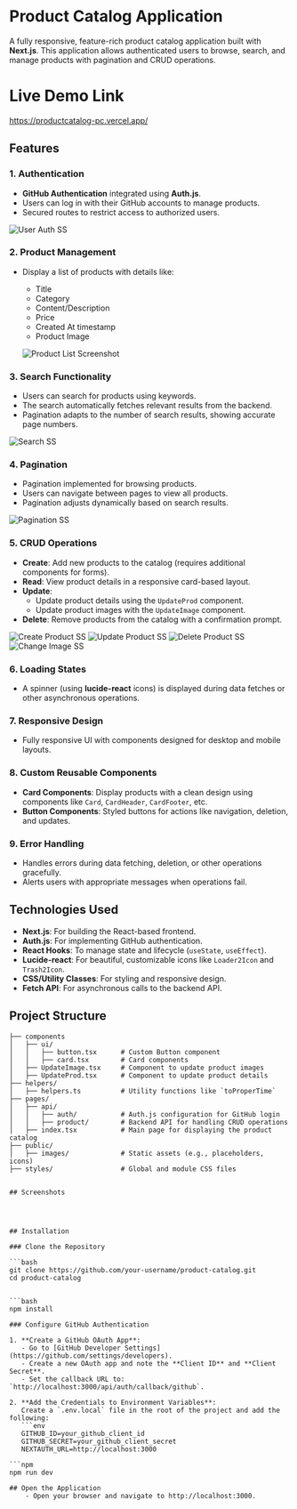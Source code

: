 # Product Catalog Application  

A fully responsive, feature-rich product catalog application built with **Next.js**. This application allows authenticated users to browse, search, and manage products with pagination and CRUD operations.  

# Live Demo Link

https://productcatalog-pc.vercel.app/

## Features  

### 1. Authentication  
- **GitHub Authentication** integrated using **Auth.js**.  
- Users can log in with their GitHub accounts to manage products.  
- Secured routes to restrict access to authorized users.  

![User Auth SS](image-7.png "click on the profile icon to login logout")

### 2. Product Management  
- Display a list of products with details like:  
  - Title  
  - Category  
  - Content/Description  
  - Price  
  - Created At timestamp  
  - Product Image  

  ![Product List Screenshot](image.png "Product List Example") 

### 3. Search Functionality  
- Users can search for products using keywords.  
- The search automatically fetches relevant results from the backend.  
- Pagination adapts to the number of search results, showing accurate page numbers.  

![Search SS](image-1.png)

### 4. Pagination  
- Pagination implemented for browsing products.  
- Users can navigate between pages to view all products.  
- Pagination adjusts dynamically based on search results.

![Pagination SS](image-2.png)

### 5. CRUD Operations  
- **Create**: Add new products to the catalog (requires additional components for forms).  
- **Read**: View product details in a responsive card-based layout.  
- **Update**:  
  - Update product details using the `UpdateProd` component.  
  - Update product images with the `UpdateImage` component.  
- **Delete**: Remove products from the catalog with a confirmation prompt. 

![Create Product SS](image-3.png "Create Product")
![Update Product SS](image-4.png "Update Product")
![Delete Product SS](image-5.png "Delete Product")
![Change Image SS](image-6.png "if you just want to change image")

### 6. Loading States  
- A spinner (using **lucide-react** icons) is displayed during data fetches or other asynchronous operations.  

### 7. Responsive Design  
- Fully responsive UI with components designed for desktop and mobile layouts.  

### 8. Custom Reusable Components  
- **Card Components**: Display products with a clean design using components like `Card`, `CardHeader`, `CardFooter`, etc.  
- **Button Components**: Styled buttons for actions like navigation, deletion, and updates.  

### 9. Error Handling  
- Handles errors during data fetching, deletion, or other operations gracefully.  
- Alerts users with appropriate messages when operations fail.  

## Technologies Used  

- **Next.js**: For building the React-based frontend.  
- **Auth.js**: For implementing GitHub authentication.  
- **React Hooks**: To manage state and lifecycle (`useState`, `useEffect`).  
- **Lucide-react**: For beautiful, customizable icons like `Loader2Icon` and `Trash2Icon`.  
- **CSS/Utility Classes**: For styling and responsive design.  
- **Fetch API**: For asynchronous calls to the backend API.  

## Project Structure  

```struct
├── components  
│   ├── ui/  
│   │   ├── button.tsx      # Custom Button component  
│   │   ├── card.tsx        # Card components  
│   ├── UpdateImage.tsx     # Component to update product images  
│   ├── UpdateProd.tsx      # Component to update product details  
├── helpers/  
│   ├── helpers.ts          # Utility functions like `toProperTime`  
├── pages/  
│   ├── api/  
│   │   ├── auth/           # Auth.js configuration for GitHub login  
│   │   ├── product/        # Backend API for handling CRUD operations  
│   ├── index.tsx           # Main page for displaying the product catalog  
├── public/  
│   ├── images/             # Static assets (e.g., placeholders, icons)  
├── styles/                 # Global and module CSS files  


## Screenshots




## Installation  

### Clone the Repository  

```bash
git clone https://github.com/your-username/product-catalog.git  
cd product-catalog  


```bash
npm install

### Configure GitHub Authentication  

1. **Create a GitHub OAuth App**:  
   - Go to [GitHub Developer Settings](https://github.com/settings/developers).  
   - Create a new OAuth app and note the **Client ID** and **Client Secret**.  
   - Set the callback URL to: `http://localhost:3000/api/auth/callback/github`.  

2. **Add the Credentials to Environment Variables**:  
   Create a `.env.local` file in the root of the project and add the following:  
   ```env
   GITHUB_ID=your_github_client_id  
   GITHUB_SECRET=your_github_client_secret  
   NEXTAUTH_URL=http://localhost:3000  

```npm
npm run dev

## Open the Application 
    - Open your browser and navigate to http://localhost:3000.

